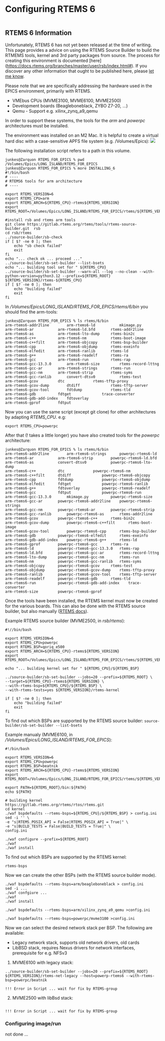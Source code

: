# Configuring RTEMS 6

```{tags} developer, advanced
```

## RTEMS 6 Information

Unfortunately, RTEMS 6 has not yet been released at the time of writing. This page provides a advice on using the RTEMS Source Builder to build the RTMEMS tools, kernel and 3rd party packages from source. The process for creating this environment is documented [here] (https://docs.rtems.org/branches/master/user/rsb/index.html#). If you discover any other information that ought to be published here, please [let me know](mailto:junkes@fhi.mpg.de).

Please note that we are specifically addressing the hardware used in the EPICS environment, primarily with RTEMS.

*   VMEbus CPUs (MVME3100, MVME6100, MVME2500)
*   Development boards (Beagleboneblack, ZYBO Z7-20, ...)
*   Qemu - Support e.g. xilinx\_zynq\_a9\_qemu

In order to support these systems, the tools for the *arm* and *powerpc* architectures must be installed.

The environment was installed on an M2 Mac. It is helpful to create a virtual hard disc with a case-sensitive APFS file system (e.g. /Volumes/Epics): ![](media/Mac_AFPFS.png)

The following installation script refers to a path in this volume.

``` 
junkes@Zarquon RTEMS_FOR_EPICS % pwd
/Volumes/Epics/LONG_ISLAND/RTEMS_FOR_EPICS
junkes@Zarquon RTEMS_FOR_EPICS % more INSTALLING_6 
#!/bin/bash
# ----
# RTEMS6 tools for arm architecture
# ----

export RTEMS_VERSION=6
export RTEMS_CPU=arm
export RTEMS_ARCH=${RTEMS_CPU}-rtems${RTEMS_VERSION}
export RTEMS_ROOT=/Volumes/Epics/LONG_ISLAND/RTEMS_FOR_EPICS/rtems/${RTEMS_VERSION}

#install rsb and rtems arm tools
git clone https://gitlab.rtems.org/rtems/tools/rtems-source-builder.git  rsb
cd rsb/rtems
../source-builder/sb-check
if [ $? -ne 0 ]; then
    echo "sb check failed"
    exit
fi
echo "... check ok ... proceed ..."
../source-builder/sb-set-builder --list-bsets
echo "... building tool set for " ${RTEMS_CPU}
../source-builder/sb-set-builder --warn-all --log --no-clean --with-python-version=python3.12 --prefix=${RTEMS_ROOT} ${RTEMS_VERSION}/rtems-${RTEMS_CPU}
if [ $? -ne 0 ]; then
    echo "building failed"
    exit
fi
```
In */Volumes/Epics/LONG_ISLAND/RTEMS\_FOR\_EPICS/rtems/6/bin* you should find the arm-tools:

```
junkes@Zarquon RTEMS_FOR_EPICS % ls rtems/6/bin 
arm-rtems6-addr2line		arm-rtems6-ld			mkimage.py
arm-rtems6-ar			arm-rtems6-ld.bfd		rtems-addr2line
arm-rtems6-as			arm-rtems6-lto-dump		rtems-bin2c
arm-rtems6-c++			arm-rtems6-nm			rtems-boot-image
arm-rtems6-c++filt		arm-rtems6-objcopy		rtems-bsp-builder
arm-rtems6-cpp			arm-rtems6-objdump		rtems-exeinfo
arm-rtems6-elfedit		arm-rtems6-ranlib		rtems-ld
arm-rtems6-g++			arm-rtems6-readelf		rtems-ra
arm-rtems6-gcc			arm-rtems6-run			rtems-rap
arm-rtems6-gcc-13.3.0		arm-rtems6-size			rtems-record-lttng
arm-rtems6-gcc-ar		arm-rtems6-strings		rtems-run
arm-rtems6-gcc-nm		arm-rtems6-strip		rtems-syms
arm-rtems6-gcc-ranlib		convert-dtsv0			rtems-test
arm-rtems6-gcov			dtc				rtems-tftp-proxy
arm-rtems6-gcov-dump		dtdiff				rtems-tftp-server
arm-rtems6-gcov-tool		fdtdump				rtems-tld
arm-rtems6-gdb			fdtget				trace-converter
arm-rtems6-gdb-add-index	fdtoverlay
arm-rtems6-gprof		fdtput
```

Now you can use the same script (except git clone) for other architectures  by adapting *RTEMS_CPU*. e.g:

`
export RTEMS_CPU=powerpc
`

After that (! takes a little longer) you have also created tools for the *powerpc* architecture:

```
junkes@Zarquon RTEMS_FOR_EPICS % ls rtems/6/bin 
arm-rtems6-addr2line		arm-rtems6-strings		powerpc-rtems6-ld
arm-rtems6-ar			arm-rtems6-strip		powerpc-rtems6-ld.bfd
arm-rtems6-as			convert-dtsv0			powerpc-rtems6-lto-dump
arm-rtems6-c++			dtc				powerpc-rtems6-nm
arm-rtems6-c++filt		dtdiff				powerpc-rtems6-objcopy
arm-rtems6-cpp			fdtdump				powerpc-rtems6-objdump
arm-rtems6-elfedit		fdtget				powerpc-rtems6-ranlib
arm-rtems6-g++			fdtoverlay			powerpc-rtems6-readelf
arm-rtems6-gcc			fdtput				powerpc-rtems6-run
arm-rtems6-gcc-13.3.0		mkimage.py			powerpc-rtems6-size
arm-rtems6-gcc-ar		powerpc-rtems6-addr2line	powerpc-rtems6-strings
arm-rtems6-gcc-nm		powerpc-rtems6-ar		powerpc-rtems6-strip
arm-rtems6-gcc-ranlib		powerpc-rtems6-as		rtems-addr2line
arm-rtems6-gcov			powerpc-rtems6-c++		rtems-bin2c
arm-rtems6-gcov-dump		powerpc-rtems6-c++filt		rtems-boot-image
arm-rtems6-gcov-tool		powerpc-rtems6-cpp		rtems-bsp-builder
arm-rtems6-gdb			powerpc-rtems6-elfedit		rtems-exeinfo
arm-rtems6-gdb-add-index	powerpc-rtems6-g++		rtems-ld
arm-rtems6-gprof		powerpc-rtems6-gcc		rtems-ra
arm-rtems6-ld			powerpc-rtems6-gcc-13.3.0	rtems-rap
arm-rtems6-ld.bfd		powerpc-rtems6-gcc-ar		rtems-record-lttng
arm-rtems6-lto-dump		powerpc-rtems6-gcc-nm		rtems-run
arm-rtems6-nm			powerpc-rtems6-gcc-ranlib	rtems-syms
arm-rtems6-objcopy		powerpc-rtems6-gcov		rtems-test
arm-rtems6-objdump		powerpc-rtems6-gcov-dump	rtems-tftp-proxy
arm-rtems6-ranlib		powerpc-rtems6-gcov-tool	rtems-tftp-server
arm-rtems6-readelf		powerpc-rtems6-gdb		rtems-tld
arm-rtems6-run			powerpc-rtems6-gdb-add-index	trace-converter
arm-rtems6-size			powerpc-rtems6-gprof
```

Once the tools have been installed, the RTEMS kernel must now be created for the various boards. This can also be done with the RTEMS source builder, but also manually ([RTEMS docs](https://docs.rtems.org/branches/master/user/start/bsp-build.html#)).

Example RTEMS source builder (MVME2500, in *rsb/rtems*):

```
#!//bin/bash

export RTEMS_VERSION=6
export RTEMS_CPU=powerpc
export RTEMS_BSP=qoriq_e500
export RTEMS_ARCH=${RTEMS_CPU}-rtems${RTEMS_VERSION}
export RTEMS_ROOT=/Volumes/Epics/LONG_ISLAND/RTEMS_FOR_EPICS/rtems/${RTEMS_VERSION}

echo "... building kernel set for " ${RTEMS_CPU}/${RTEMS_BSP}

../source-builder/sb-set-builder --jobs=20 --prefix=${RTEMS_ROOT} \
--target=${RTEMS_CPU}-rtems${RTEMS_VERSION} \
--with-rtems-bsp=${RTEMS_CPU}/${RTEMS_BSP} \
--with-rtems-tests=yes ${RTEMS_VERSION}/rtems-kernel

if [ $? -ne 0 ]; then
    echo "building failed"
    exit
fi

```
To find out which BSPs are supported by the RTEMS source builder:
`
source-builder/sb-set-builder --list-bsets
`

Example manualy (MVME6100, in */Volumes/Epics/LONG_ISLAND/RTEMS\_FOR\_EPICS*):

```
#!/bin/bash

export RTEMS_VERSION=6
export RTEMS_CPU=powerpc
export RTEMS_BSP=beatnik
export RTEMS_ARCH=${RTEMS_CPU}-rtems${RTEMS_VERSION}
export RTEMS_ROOT=/Volumes/Epics/LONG_ISLAND/RTEMS_FOR_EPICS/rtems/${RTEMS_VERSION}

export PATH=${RTEMS_ROOT}/bin:${PATH}
echo ${PATH}

# building kernel
https://gitlab.rtems.org/rtems/rtos/rtems.git
cd kernel
./waf bspdefaults --rtems-bsps=${RTEMS_CPU}/${RTEMS_BSP} > config.ini
sed -i '' \
-e "s|RTEMS_POSIX_API = False|RTEMS_POSIX_API = True|" \
-e "s|BUILD_TESTS = False|BUILD_TESTS = True|" \
config.ini

./waf configure --prefix=${RTEMS_ROOT}
./waf
./waf install

```
To find out which BSPs are supported by the RTEMS kernel:

`
rtems-bsps 
`

Now we can create the other BSPs (with the RTEMS source builder mode).

```
./waf bspdefaults --rtems-bsps=arm/beagleboneblack > config.ini
sed -i ...
./waf confgiure ...
./waf
./waf install

./waf bspdefaults --rtems-bsps=arm/xilinx_zynq_a9_qemu >config.ini

./waf bspdefaults --rtems-bsps=powerpc/mvme3100 >config.ini

```

Now we can select the desired network stack per BSP. The following are available:

* Legacy network stack, supports old network drivers, old cards 
* LibBSD stack, requires Nexus drivers for network interfaces, prerequisite for e.g. NFSv3

1. MVME6100 with legacy stack:

```
../source-builder/sb-set-builder --jobs=20 --prefix=${RTEMS_ROOT} ${RTEMS_VERSION}/rtems-net-legacy --host=powerp-rtems6 --with-rtems-bsp=powerpc/beatnik  

!!! Error in Script ... wait for fix by RTEMS-group
```

2. MVME2500 with libBsd stack:

```

!!! Error in Script ... wait for fix by RTEMS-group
```


### Configuring image/run 

not done ...
